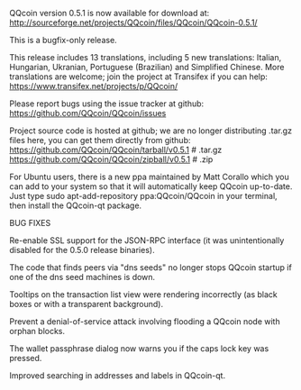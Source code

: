 QQcoin version 0.5.1 is now available for download at:
http://sourceforge.net/projects/QQcoin/files/QQcoin/QQcoin-0.5.1/

This is a bugfix-only release.

This release includes 13 translations, including 5 new translations:
Italian, Hungarian, Ukranian, Portuguese (Brazilian) and Simplified Chinese.
More translations are welcome; join the project at Transifex if you can help:
https://www.transifex.net/projects/p/QQcoin/

Please report bugs using the issue tracker at github:
https://github.com/QQcoin/QQcoin/issues

Project source code is hosted at github; we are no longer
distributing .tar.gz files here, you can get them
directly from github:
https://github.com/QQcoin/QQcoin/tarball/v0.5.1  # .tar.gz
https://github.com/QQcoin/QQcoin/zipball/v0.5.1  # .zip

For Ubuntu users, there is a new ppa maintained by Matt Corallo which
you can add to your system so that it will automatically keep
QQcoin up-to-date.  Just type
sudo apt-add-repository ppa:QQcoin/QQcoin
in your terminal, then install the QQcoin-qt package.


BUG FIXES

Re-enable SSL support for the JSON-RPC interface (it was unintentionally
disabled for the 0.5.0 release binaries).

The code that finds peers via "dns seeds" no longer stops QQcoin startup
if one of the dns seed machines is down.

Tooltips on the transaction list view were rendering incorrectly (as black boxes
or with a transparent background).

Prevent a denial-of-service attack involving flooding a QQcoin node with
orphan blocks.

The wallet passphrase dialog now warns you if the caps lock key was pressed.

Improved searching in addresses and labels in QQcoin-qt.
